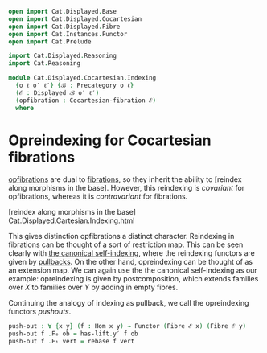 ```agda
open import Cat.Displayed.Base
open import Cat.Displayed.Cocartesian
open import Cat.Displayed.Fibre
open import Cat.Instances.Functor
open import Cat.Prelude

import Cat.Displayed.Reasoning
import Cat.Reasoning

module Cat.Displayed.Cocartesian.Indexing
  {o ℓ o′ ℓ′} {ℬ : Precategory o ℓ}
  (ℰ : Displayed ℬ o′ ℓ′)
  (opfibration : Cocartesian-fibration ℰ)
  where
```

<!--
```agda
open Cat.Reasoning ℬ
open Displayed ℰ
open Cat.Displayed.Reasoning ℰ
open Cocartesian-fibration opfibration
open Functor
```
-->

# Opreindexing for Cocartesian fibrations

[opfibrations] are dual to [fibrations], so they inherit the ability
to [reindex along morphisms in the base]. However, this reindexing is
*covariant* for opfibrations, whereas it is *contravariant* for
fibrations.

[opfibrations]: Cat.Displayed.Cocartesian.html
[fibrations]: Cat.Displayed.Cartesian.html
[reindex along morphisms in the base] Cat.Displayed.Cartesian.Indexing.html

This gives distinction opfibrations a distinct character. Reindexing in
fibrations can be thought of a sort of restriction map. This can be
seen clearly with [the canonical self-indexing], where the reindexing
functors are given by [pullbacks]. On the other hand, opreindexing
can be thought of as an extension map. We can again use the the canonical
self-indexing as our example: opreindexing is given by postcomposition,
which extends families over $X$ to families over $Y$ by adding in
empty fibres.

[the canonical self-indexing]: Cat.Displayed.Instances.Slice.html
[pullbacks]: Cat.Diagram.Pullback.html

Continuing the analogy of indexing as pullback, we call the opreindexing
functors _pushouts_.

```agda
push-out : ∀ {x y} (f : Hom x y) → Functor (Fibre ℰ x) (Fibre ℰ y)
push-out f .F₀ ob = has-lift.y′ f ob
push-out f .F₁ vert = rebase f vert
```

<!--
```agda
push-out f .F-id =
  sym $ has-lift.uniquev _ _ _ $ to-pathp $
    idl[] ∙ (sym $ cancel _ _ (idr′ _))
push-out f .F-∘ f′ g′ =
  sym $ has-lift.uniquev _ _ _ $ to-pathp $
    smashl _ _
    ·· revive₁ (pullr[] _ (has-lift.commutesv _ _ _))
    ·· smashr _ _
    ·· revive₁ (pulll[] _ (has-lift.commutesv _ _ _))
      ·· smashl _ _
      ·· sym assoc[]
      ·· sym (smashr _ _)
```
-->
